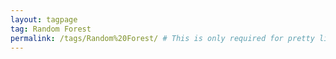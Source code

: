 ```yaml
---
layout: tagpage
tag: Random Forest
permalink: /tags/Random%20Forest/ # This is only required for pretty links.
---
```

